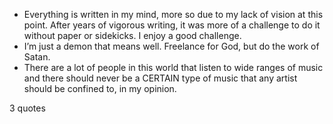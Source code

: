  - Everything is written in my mind, more so due to my lack of vision at this point. After years of vigorous writing, it was more of a challenge to do it without paper or sidekicks. I enjoy a good challenge.
 - I’m just a demon that means well. Freelance for God, but do the work of Satan.
 - There are a lot of people in this world that listen to wide ranges of music and there should never be a CERTAIN type of music that any artist should be confined to, in my opinion.

3 quotes